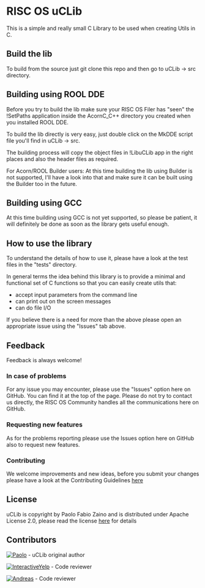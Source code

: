 # RISC OS uCLib

This is a simple and really small C Library to be used when creating Utils in C.

## Build the lib
To build from the source just git clone this repo and then go to uCLib -> src directory.

## Building using ROOL DDE
Before you try to build the lib make sure your RISC OS Filer has "seen" the !SetPaths application inside the AcornC_C++ directory you created when you installed ROOL DDE.

To build the lib directly is very easy, just double click on the MkDDE script file you'll find in uCLib -> src.

The building process will copy the object files in !LibuCLib app in the right places and also the header files as required.

For Acorn/ROOL Builder users:
At this time building the lib using Builder is not supported, I'll have a look into that and make sure it can be built using the Builder too in the future.

## Building using GCC
At this time building using GCC is not yet supported, so please be patient, it will definitely be done as soon as the library gets useful enough.

## How to use the library
To understand the details of how to use it, please have a look at the test files in the "tests" directory.

In general terms the idea behind this library is to provide a minimal and functional set of C functions so that you can easily create utils that:
- accept input parameters from the command line
- can print out on the screen messages
- can do file I/O

If you believe there is a need for more than the above please open an appropriate issue using the "Issues" tab above.

## Feedback
Feedback is always welcome!

### In case of problems
For any issue you may encounter, please use the "Issues" option here on GitHub. You can find it at the top of the page. Please do not try to contact us directly, the RISC OS Community handles all the communications here on GitHub.

### Requesting new features
As for the problems reporting please use the Issues option here on GitHub also to request new features.

### Contributing
We welcome improvements and new ideas, before you submit your changes please have a look at the Contributing Guidelines [here](./CONTRIBUTING.md)

## License
uCLib is copyright by Paolo Fabio Zaino and is distributed under Apache License 2.0, please read the license [here](./LICENSE) for details

## Contributors
[![Paolo](https://avatars2.githubusercontent.com/u/8824337?s=42&v=4)](https://github.com/pzaino)  - uCLib original author

[![InteractiveYelp](https://avatars2.githubusercontent.com/u/72400477?s=42&v=4)](https://github.com/InteractiveYelp)  - Code reviewer

[![Andreas](https://avatars2.githubusercontent.com/u/358614?s=42&v=4)](https://github.com/skymandr)  - Code reviewer

